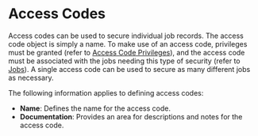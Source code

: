# Access Codes

Access codes can be used to secure individual job records. The access code object is simply a name. To make use of an access code, privileges must be granted (refer to [Access Code Privileges](../administration/privileges.md#access-code-privileges)), and the access code must be associated with the jobs needing this type of security (refer to [Jobs](../objects/jobs.md)). A single access code can be used to secure as many different jobs as necessary.

The following information applies to defining access codes:

- **Name**: Defines the name for the access code.
- **Documentation**: Provides an area for descriptions and notes for the access code.
